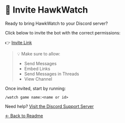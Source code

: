 # 📩 Invite HawkWatch

Ready to bring HawkWatch to your Discord server?

Click below to invite the bot with the correct permissions:

👉 [Invite Link](https://discord.com/oauth2/authorize?client_id=1292891118068830218)

> 💡 Make sure to allow:
> - Send Messages
> - Embed Links
> - Send Messages in Threads
> - View Channel

Once invited, start by running:
```plaintext
/watch game name:<name or id>
```

Need help? [Visit the Discord Support Server](https://discord.gg/fxhXWgxcHV)

[← Back to Readme](README.md)
